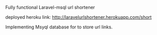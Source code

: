 Fully functional Laravel-msql url shortener

deployed heroku link:
http://laravelurlshortener.herokuapp.com/short

Implementing Msyql database for to store url links.
